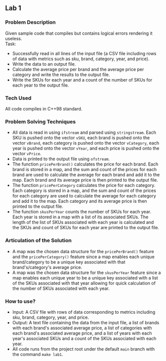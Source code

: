 ## Lab 1

### Problem Description

Given sample code that compiles but contains logical errors rendering it useless.  
Task:
- Successfully read in all lines of the input file (a CSV file including rows of data with metrics such as sku, brand, category, year, and price).
- Write the data to an output file.
- Calculate the average price per brand and the average price per category and write the results to the output file. 
- Write the SKUs for each year and a count of the number of SKUs for each year to the output file. 

### Tech Used

All code compiles in C++98 standard.

### Problem Solving Techniques

- All data is read in using ```ifstream``` and parsed using ```stringstream```. Each SKU is pushed onto the vector ```vSKU```, each brand is pushed onto the vector ```vBrand```, each category is pushed onto the vector ```vCategory```, each year is pushed onto the vector ```vYear```, and each price is pushed onto the vector ```vPrice```. 
- Data is printed to the output file using ```ofstream```.
- The function ```pricePerBrand()``` calculates the price for each brand. Each brand is stored in a map, and the sum and count of the prices for each brand are used to calculate the average for each brand and add it to the map. Each brand and its average price is then printed to the output file. 
- The function ```pricePerCategory``` calculates the price for each category. Each category is stored in a map, and the sum and count of the prices for each category are used to calculate the average for each category and add it to the map. Each category and its average price is then printed to the output file. 
- The function ```skusPerYear``` counts the number of SKUs for each year. Each year is stored in a map with a list of its associated SKUs. The length of the list of SKUs associated with each year is calculated and the SKUs and count of SKUs for each year are printed to the output file. 

### Articulation of the Solution

- A map was the chosen data structure for the ```pricePerBrand()``` feature and the ```pricePerCategory()``` feature since a map enables each unique brand/category to be a unique key associated with that brand's/category's average price. 
- A map was the chosen data structure for the ```skusPerYear``` feature since a map enables each unique year to be a unique key associated with a list of the SKUs associated with that year allowing for quick calculation of the number of SKUs associated with each year. 

### How to use?

- Input: A CSV file with rows of data corresponding to metrics including sku, brand, category, year, and price.
- Output: A text file containing the data from the input file, a list of brands with each brand's associated average price, a list of categories with each brand's associated average price, and a list of years with each year's associated SKUs and a count of the SKUs associated with each year. 
- All code runs from the project root under the default ```main``` branch with the command ```make lab1```.